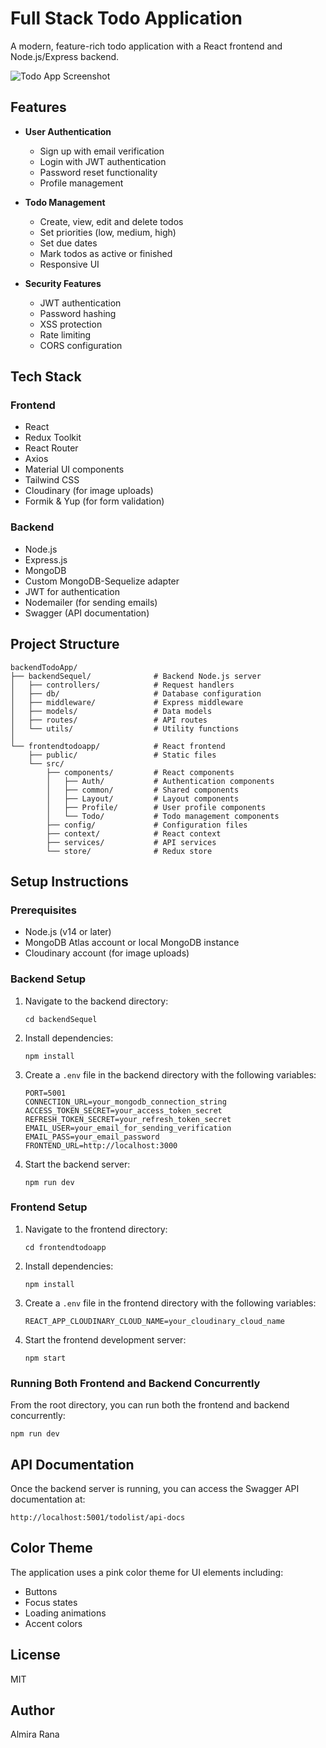 # Full Stack Todo Application

A modern, feature-rich todo application with a React frontend and Node.js/Express backend.

![Todo App Screenshot](https://via.placeholder.com/800x400?text=Todo+App+Screenshot)

## Features

- **User Authentication**
  - Sign up with email verification
  - Login with JWT authentication
  - Password reset functionality
  - Profile management

- **Todo Management**
  - Create, view, edit and delete todos
  - Set priorities (low, medium, high)
  - Set due dates
  - Mark todos as active or finished
  - Responsive UI

- **Security Features**
  - JWT authentication
  - Password hashing
  - XSS protection
  - Rate limiting
  - CORS configuration

## Tech Stack

### Frontend
- React
- Redux Toolkit
- React Router
- Axios
- Material UI components
- Tailwind CSS
- Cloudinary (for image uploads)
- Formik & Yup (for form validation)

### Backend
- Node.js
- Express.js
- MongoDB
- Custom MongoDB-Sequelize adapter
- JWT for authentication
- Nodemailer (for sending emails)
- Swagger (API documentation)

## Project Structure

```
backendTodoApp/
├── backendSequel/              # Backend Node.js server
│   ├── controllers/            # Request handlers
│   ├── db/                     # Database configuration
│   ├── middleware/             # Express middleware
│   ├── models/                 # Data models
│   ├── routes/                 # API routes
│   └── utils/                  # Utility functions
│
└── frontendtodoapp/            # React frontend
    ├── public/                 # Static files
    └── src/
        ├── components/         # React components
        │   ├── Auth/           # Authentication components
        │   ├── common/         # Shared components
        │   ├── Layout/         # Layout components
        │   ├── Profile/        # User profile components
        │   └── Todo/           # Todo management components
        ├── config/             # Configuration files
        ├── context/            # React context
        ├── services/           # API services
        └── store/              # Redux store
```

## Setup Instructions

### Prerequisites
- Node.js (v14 or later)
- MongoDB Atlas account or local MongoDB instance
- Cloudinary account (for image uploads)

### Backend Setup

1. Navigate to the backend directory:
   ```
   cd backendSequel
   ```

2. Install dependencies:
   ```
   npm install
   ```

3. Create a `.env` file in the backend directory with the following variables:
   ```
   PORT=5001
   CONNECTION_URL=your_mongodb_connection_string
   ACCESS_TOKEN_SECRET=your_access_token_secret
   REFRESH_TOKEN_SECRET=your_refresh_token_secret
   EMAIL_USER=your_email_for_sending_verification
   EMAIL_PASS=your_email_password
   FRONTEND_URL=http://localhost:3000
   ```

4. Start the backend server:
   ```
   npm run dev
   ```

### Frontend Setup

1. Navigate to the frontend directory:
   ```
   cd frontendtodoapp
   ```

2. Install dependencies:
   ```
   npm install
   ```

3. Create a `.env` file in the frontend directory with the following variables:
   ```
   REACT_APP_CLOUDINARY_CLOUD_NAME=your_cloudinary_cloud_name
   ```

4. Start the frontend development server:
   ```
   npm start
   ```

### Running Both Frontend and Backend Concurrently

From the root directory, you can run both the frontend and backend concurrently:
```
npm run dev
```

## API Documentation

Once the backend server is running, you can access the Swagger API documentation at:
```
http://localhost:5001/todolist/api-docs
```

## Color Theme

The application uses a pink color theme for UI elements including:
- Buttons
- Focus states
- Loading animations
- Accent colors

## License

MIT

## Author

Almira Rana